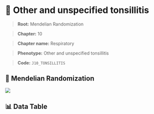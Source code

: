 # 🧪 Other and unspecified tonsillitis

> **Root:** Mendelian Randomization

> **Chapter:** 10  

> **Chapter name:** Respiratory

> **Phenotype:** Other and unspecified tonsillitis  

> **Code:** `J10_TONSILLITIS`

## 🧬 Mendelian Randomization  

<img src="/MR/Figures/Forward/J10_TONSILLITIS.png"/>

## 📊 Data Table

<CsvTableMRF src="/public/MR/Data/Forward/J10_TONSILLITIS.csv"/>
